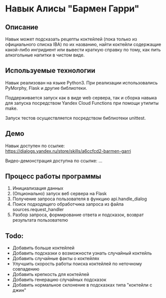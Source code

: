# Навык Алисы "Бармен Гарри"

## Описание
Навык может подсказать рецепты коктейлей (пока только из официального списка IBA) по их названию, найти коктейли содержащие какой-либо ингридиент или вывести краткую справку по тому, как пить алкогольные напитки в чистом виде.

## Используемые технологии
Навык реализован на языке Python3.
При реализации использовались PyMorphy, Flask и другие библиотеки.

Поддерживается запуск как в виде web сервера, так и сборка навыка для запуска посредством Yandex Cloud Functions при помощи утилиты make.

Запуск тестов осуществляется посредством библиотеки unittest.

## Демо
Навык доступен по ссылке: https://dialogs.yandex.ru/store/skills/a6ccfcd2-barmen-garri

Видео-демонстрация доступна по ссылке: ...

## Процесс работы программы
1. Инициализация данных
1. (Опционально) запуск веб сервера на Flask
1. Получение запроса пользователя в функцию api.handle_dialog
1. Поиск подходящего обработчика запроса из файла sources.request_handler
1. Разбор запроса, формирование ответа и подсказок, возврат результата пользователю 

## Todo:
- Добавить больше коктейлей
- Добавить подсказки о возможности узнать случайный коктейль
- Добавить случайные факты о коктейлях
- Улучшить скорость работы поиска коктейлей по неточному совпадению
- Добавить крепкость для коктейлей
- Добавить генерацию случайных подсказок
- Добавить нормальное склонение в подсказках типа "коктейли с джин"

